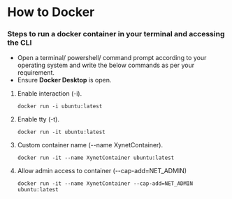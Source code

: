 # How to Docker 

### Steps to run a docker container in your terminal and accessing the CLI

* Open a terminal/ powershell/ command prompt according to your operating system and write the below commands as per your requirement. 
* Ensure <b>Docker Desktop</b> is open.

1) Enable interaction (-i).
    ```
    docker run -i ubuntu:latest
    ```

2) Enable tty (-t).
    ```
    docker run -it ubuntu:latest
    ```

3) Custom container name (--name XynetContainer).
    ```
    docker run -it --name XynetContainer ubuntu:latest
    ```

4) Allow admin access to container (--cap-add=NET_ADMIN)
    ```
    docker run -it --name XynetContainer --cap-add=NET_ADMIN ubuntu:latest
    ```